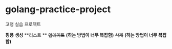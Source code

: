 # golang-practice-project
고랭 실습 프로젝트

**핑퐁**
**생성**
**리스트 **
~~업데이트~~ **(하는 방법이 너무 복잡함)**
~~삭제~~ **(하는 방법이 너무 복잡함)**